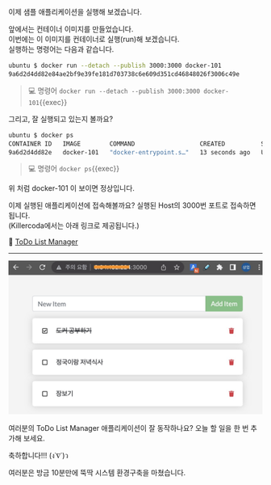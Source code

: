 
이제 샘플 애플리케이션을 실행해 보겠습니다.

앞에서는 컨테이너 이미지를 만들었습니다.  
이번에는 이 이미지를 컨테이너로 실행(run)해 보겠습니다.  
실행하는 명령어는 다음과 같습니다.  

```bash
ubuntu $ docker run --detach --publish 3000:3000 docker-101
9a6d2d4dd82e84ae2bf9e39fe181d703738c6e609d351cd46848026f3006c49e
```

> 💻 명령어 `docker run --detach --publish 3000:3000 docker-101`{{exec}}

그리고, 잘 실행되고 있는지 볼까요?

```bash
ubuntu $ docker ps
CONTAINER ID   IMAGE        COMMAND                  CREATED          STATUS          PORTS                                       NAMES
9a6d2d4dd82e   docker-101   "docker-entrypoint.s…"   13 seconds ago   Up 12 seconds   0.0.0.0:3000->3000/tcp, :::3000->3000/tcp   nervous_bhabha
```

> 💻 명령어 `docker ps`{{exec}}

위 처럼 docker-101 이 보이면 정상입니다.

이제 실행된 애플리케이션에 접속해볼까요? 실행된 Host의 3000번 포트로 접속하면 됩니다.  
(Killercoda에서는 아래 링크로 제공됩니다.)  

🔗 [ToDo List Manager]({{TRAFFIC_HOST1_3000}})

---


![](./img/todo-list-sample3.png)

여러분의 ToDo List Manager 애플리케이션이 잘 동작하나요?
오늘 할 일을 한 번 추가해 보세요.

축하합니다!!! (ง˙∇˙)ว

여러분은 방금 10분만에 뚝딱 시스템 환경구축을 마쳤습니다.